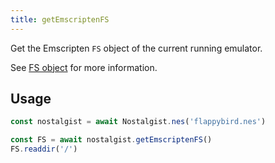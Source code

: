 ```yaml
---
title: getEmscriptenFS
---
```


Get the Emscripten `FS` object of the current running emulator.

See [FS object](https://emscripten.org/docs/api_reference/Filesystem-API.html#id2) for more information.

## Usage
```js
const nostalgist = await Nostalgist.nes('flappybird.nes')

const FS = await nostalgist.getEmscriptenFS()
FS.readdir('/')
```
